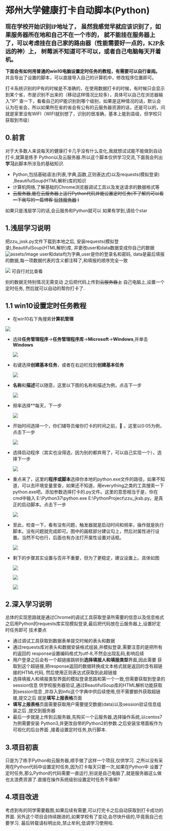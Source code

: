 # 郑州大学健康打卡自动脚本(Python)

**<font size=4 face="黑体">现在学校开始识别IP地址了，
虽然我感觉早就应该识别了，如果服务器所在地和自己不在一个市的，
就不能挂在服务器上了，可以考虑挂在自己家的路由器（性能需要好一点的，K2P永远的神）上，
树莓派不知道可不可以，或者自己电脑每天开着机。</font>**

**下面会有如何用普通的win10电脑设置定时任务的教程，有需要可以自行查阅。** 并且导出了设置的脚本，可以直接导入自己的计算机中，修改程序位置即可。

打卡系统识别的IP有的时候是不准确的，在使用数据打卡的时候，有时候只会显示到某个省，市是识别不出来的（移动这样情况比较多），具体可以自己在浏览器输入"IP"
查一下，看看自己的IP能识别到哪个级别，如果是这种情况的话，默认会认为在省会，所以如果所在省的省会有公有的云服务器资源的话，还是可以的，问就是家里没有WIFI（WIFI就别想了，识别的很准确，基本上能到县级，但学校只获取到市级）

## 0.前言

对于大多数人来说每天的健康打卡几乎没有什么变化,我就想试试能不能做到自动打卡,就算是练手 Python以及云服务器.所以这个脚本仅供学习交流,下面我会列出**学习**此脚本所涉及的基础知识.

- Python,包括基础语法(列表,字典,函数,正则表达式)以及requests(模拟登录)
  ,BeautifulSoup(HTML解析)库的知识
- 计算机网络,了解基础的Chrome浏览器调试工具以及发送请求的数据格式等
- ~~云服务器,能在云服务器上运行Python代码并能设置定时任务(不了解的可以看一下我写的一篇博客
  [玩转服务器](https://editor.csdn.net/md/?articleId=107212739) )~~

如果只是浅层学习的话,会云服务和Python就可以 如果有学到,请给个star

## 1.浅层学习说明

把zzu_jssk.py文件下载到本地之后, 安装requests(模拟登录),BeautifulSoup(HTML解析)库, 并更改user和data数据变成你自己的数据
![assets/image](assets/image.png)
user和data均为字典,user是你的登录名和密码, data是最后填报的数据,每一项数据代表的含义都注释了,和填报的顺序完全一致

![](assets/20210823_152151_image.png)
可自行对比查看

别的数据无特别情况无需变动 之后把代码上传到~~云服务器上~~ 自己电脑上,设置一个定时任务, 然后就可以自动的帮你打卡了.

## 1.1 win10设置定时任务教程

- 在win10右下角搜索**计算机管理**

![](assets/20210823_152753_image.png)

- 选择**任务管理程序**->**任务管理程序库**->**Microsoft**->**Windows**,并单击**Windows**

  ![](assets/20210823_155142_image.png)
- 右键选择**创建基本任务**，或者在右边栏找到**创建基本任务**

  ![](assets/20210823_155336_image.png)
- **名称**和**描述**可以随意，这里以下图的名称和描述为例，点击下一步

  ![](assets/20210823_153454_image.png)
- 频率选择**每天，下一步

  ![](assets/20210823_153558_image.png)
- 开始时间选择一个，你们辅导员催你打卡的时间之前，👀️ 。这里以0:05为例，点击下一步

  ![](assets/20210823_153733_image.png)
- 选择启动程序（其实也没得选，因为别的都弃用了，可以自己实现一个），选择下一步

  ![](assets/20210823_153947_image.png)
- 重点来了，这里的**程序或脚本**选择你本地的python.exe文件的路径，如果不知道，可以去环境变量里查，如果还不知道，用everything之类的工具搜索一下python.exe吧。添加参数选择打卡的.py文件。这里的意思相当于是，你在cmd中输入 E:\Python37\python.exe E:\PythonProject\zzu_jksb.py。是真正的启动脚本。点击下一步

  ![](assets/20210823_154344_image.png)
- 至此，检查一下，看有没有问题，触发器就是启动时间和频率，操作就是执行脚本。没有问题就完成即可。图中的画框部分建议勾上，然后对属性进行设置。当然不勾也行，后面也有办法打开属性设置对话框。

  ![](assets/20210823_155602_image.png)
- 剩下的步骤其实设置与否并不重要，但为了更稳定，建议设置上。具体如图

  ![](assets/20210823_155941_image.png)

  ![](assets/20210823_160011_image.png)


  ![](assets/20210823_160040_image.png)

## 2.深入学习说明

总体的实现思路就是通过Chrome的调试工具获取登录所需要的信息以及信息格式 之后用Python的requests库实现模拟登录,最后把代码放在云服务器上,设置好定时任务即可 技术要点

- 通过调试工具获取到数据表单提交时候的表头和数据
- 通过requests库对表头和数据安装格式组装,并模拟登录,需要注意的是把所有的返回的 response设置编码格式为utf-8,不然会出现乱码,影响后续
- 用户登录之后会有一个超链接跳转到**选择填报人和填报类型**界面,因此需要 获取到这个超链接,把response返回的数据转换成文本格式就是返回的含有超链接的HTML代码, 然后使用正则表达式获取到此超链接
- 选择填报人和填报类型界面的模拟登录思路和第一个一致,但需要获取到登录的session信息 供学校服务器验证,通过BeautifulSoup库的HTML解析功能获取到session信息
  ,并存入到info这个字典中供后续使用,但不需要额外获取超链接,提交之后 就是**填写上报表格**页面
- **填写上报表格**页面需要获取用户需要提交数据(data)以及session验证信息组装之后 ,提交到服务器
- 最后一步就是上传到云服务器,先购买一个云服务器,选择操作系统,以centos7为例需要安装 Python3,并更改自带的Python2的参数.之后安装宝塔面板作为可视化的后台界面 ,接着设置定时任务,执行脚本.

## 3.项目初衷

只是为了练手Python和云服务器,顺手做了这样一个项目,仅供学习. 之所以没有采用在Python代码中设置定时任务,因为打卡每天只要一次,如果在Python中
设置了定时任务,那么Python的代码需要一直运行,别说是自己电脑了,就是服务器这么做也太浪费资源了.直接在操作系统级别设置定时任务不香嘛?

## 4.项目改进

考虑到有的同学需要截图,如果后续有需要,可以打完卡之后自动获取到打卡成功的界面. 另外这个项目会持续跟进的,如果学校有了变动,会尽快升级的,毕竟我自己也要学习. 最后转载请标明出处,禁止牟利,低调学习使用哈.
